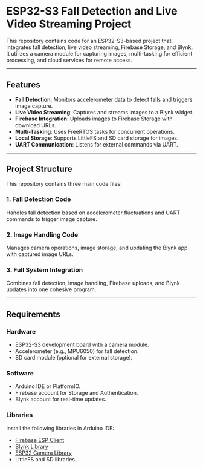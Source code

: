 # ESP32-S3 Fall Detection and Live Video Streaming Project

This repository contains code for an ESP32-S3-based project that integrates fall detection, live video streaming, Firebase Storage, and Blynk. It utilizes a camera module for capturing images, multi-tasking for efficient processing, and cloud services for remote access.

---

## Features
- **Fall Detection**: Monitors accelerometer data to detect falls and triggers image capture.
- **Live Video Streaming**: Captures and streams images to a Blynk widget.
- **Firebase Integration**: Uploads images to Firebase Storage with download URLs.
- **Multi-Tasking**: Uses FreeRTOS tasks for concurrent operations.
- **Local Storage**: Supports LittleFS and SD card storage for images.
- **UART Communication**: Listens for external commands via UART.

---

## Project Structure

This repository contains three main code files:

### 1. **Fall Detection Code**
Handles fall detection based on accelerometer fluctuations and UART commands to trigger image capture.

### 2. **Image Handling Code**
Manages camera operations, image storage, and updating the Blynk app with captured image URLs.

### 3. **Full System Integration**
Combines fall detection, image handling, Firebase uploads, and Blynk updates into one cohesive program.

---

## Requirements

### **Hardware**
- ESP32-S3 development board with a camera module.
- Accelerometer (e.g., MPU6050) for fall detection.
- SD card module (optional for external storage).

### **Software**
- Arduino IDE or PlatformIO.
- Firebase account for Storage and Authentication.
- Blynk account for real-time updates.

### **Libraries**
Install the following libraries in Arduino IDE:
- [Firebase ESP Client](https://github.com/mobizt/Firebase-ESP-Client)
- [Blynk Library](https://github.com/blynkkk/blynk-library)
- [ESP32 Camera Library](https://github.com/espressif/esp32-camera)
- LittleFS and SD libraries.
